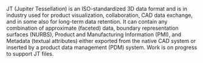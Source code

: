 JT (Jupiter Tessellation) is an ISO-standardized 3D data format and is in industry used for product visualization, collaboration, CAD data exchange, and in some also for long-term data retention. It can contain any combination of approximate (faceted) data, boundary representation surfaces (NURBS), Product and Manufacturing Information (PMI), and Metadata (textual attributes) either exported from the native CAD system or inserted by a product data management (PDM) system. Work is on progress to support JT files.